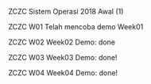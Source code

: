 ZCZC Sistem Operasi 2018 Awal (1)

ZCZC W01 Telah mencoba demo Week01

ZCZC W02 Week02 Demo: done

ZCZC W03 Week03 Demo: done!

ZCZC W04 Week04 Demo: done!
